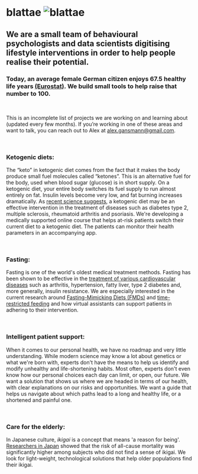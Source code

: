 <br/>

# blattae <img src="http://s0288.pythonanywhere.com/static/insect_.png" alt="blattae" class="inline"/>

## We are a small team of behavioural psychologists and data scientists digitising lifestyle interventions in order to help people realise their potential. 
### Today, an average female German citizen enjoys 67.5 healthy life years <a href="http://ec.europa.eu/eurostat/statistics-explained/index.php?title=File:Healthy_life_years,_2015_(years)_YB17.png" title="Eurostat">(Eurostat)</a>. We build small tools to help raise that number to 100.

<br/>
 
This is an incomplete list of projects we are working on and learning about (updated every few months).
If you’re working in one of these areas and want to talk, you can reach out to Alex at <a href="mailto:alex.gansmann@gmail.com" target="_top">alex.gansmann@gmail.com</a>.

<br/>

### Ketogenic diets:
The “keto” in ketogenic diet comes from the fact that it makes the body produce small fuel molecules called “ketones”. This is an alternative fuel for the body, used when blood sugar (glucose) is in short supply. On a ketogenic diet, your entire body switches its fuel supply to run almost entirely on fat. Insulin levels become very low, and fat burning increases dramatically.
As <a href="https://www.sciencedirect.com/science/article/pii/S2211124716305769" title="Keto and MS">recent science suggests</a>, a ketogenic diet may be an effective intervention in the treatment of diseases such as diabetes type 2, multiple sclerosis, rheumatoid arthritis and psoriasis.
We're developing a medically supported online course that helps at-risk patients switch their current diet to a ketogenic diet. The patients can monitor their health parameters in an accompanying app.

<br/>

### Fasting:
Fasting is one of the world's oldest medical treatment methods. Fasting has been shown to be effective in the <a href="http://fastingmovie.com/" title="Fasting">treatment of various cardiovascular diseases</a> such as arthritis, hypertension, fatty liver, type 2 diabetes and, more generally, insulin resistance. We are especially interested in the current research around <a href="http://stm.sciencemag.org/content/9/377/eaai8700.short" title="FMDs">Fasting-Mimicking Diets (FMDs)</a> and <a href="https://www.sciencedirect.com/science/article/pii/S1550413115004623" title="trf">time-restricted feeding</a> and how virtual assistants can support patients in adhering to their intervention.

<br/>

### Intelligent patient support:
When it comes to our personal health, we have no roadmap and very little understanding. While modern science may know a lot about genetics or what we're born with, experts don't have the means to help us identify and modify unhealthy and life-shortening habits. Most often, experts don't even know how our personal choices each day can limit, or open, our future.
We want a solution that shows us where we are headed in terms of our health, with clear explanations on our risks and opportunities. We want a guide that helps us navigate about which paths lead to a long and healthy life, or a shortened and painful one.

<br/>

### Care for the elderly:
In Japanese culture, *ikigai* is a concept that means 'a reason for being'. <a href="http://www.shenjiva.com/709.full.pdf" title="ikigai"> Researchers in Japan</a> showed that the risk of all-cause mortality was significantly higher among subjects who did not find a sense of ikigai. We look for light-weight, technological solutions that help older populations find their ikigai.
